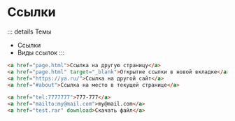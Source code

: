 # Ссылки

::: details Темы
- Ссылки
- Виды ссылок
:::

```html
<a href="page.html">Ссылка на другую страницу</a>
<a href="page.html" target="_blank">Открытие ссылки в новой вкладке</a>
<a href="https://ya.ru/">Ссылка на другой сайт</a>
<a href="#about">Ссылка на место в текущей странице</a>
```

```html
<a href="tel:7777777">777-777</a>
<a href="mailto:my@mail.com">my@mail.com</a>
<a href="test.rar" download>Скачать файл</a>
```
